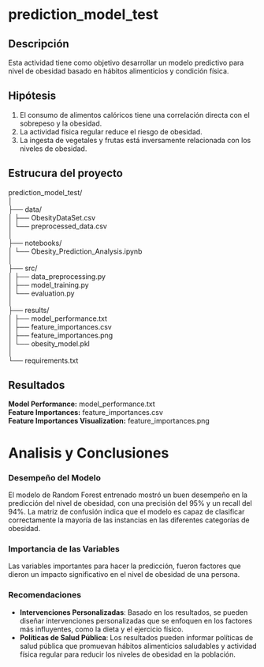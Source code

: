 # prediction_model_test

## Descripción
Esta actividad tiene como objetivo desarrollar un modelo predictivo para nivel de obesidad basado en hábitos alimenticios y condición física.

## Hipótesis
1. El consumo de alimentos calóricos tiene una correlación directa con el sobrepeso y la obesidad.
2. La actividad física regular reduce el riesgo de obesidad.
3. La ingesta de vegetales y frutas está inversamente relacionada con los niveles de obesidad.


## Estrucura del proyecto
prediction_model_test/  
│  
├── data/  
│   ├── ObesityDataSet.csv  
│   └── preprocessed_data.csv  
│  
├── notebooks/  
│   └── Obesity_Prediction_Analysis.ipynb  
│  
├── src/  
│   ├── data_preprocessing.py  
│   ├── model_training.py  
│   └── evaluation.py  
│  
├── results/  
│   ├── model_performance.txt  
│   ├── feature_importances.csv  
│   ├── feature_importances.png  
│   └── obesity_model.pkl  
│  
└── requirements.txt  


## Resultados
**Model Performance:** model_performance.txt  
**Feature Importances:** feature_importances.csv  
**Feature Importances Visualization:** feature_importances.png  

# Analisis y Conclusiones

### Desempeño del Modelo
El modelo de Random Forest entrenado mostró un buen desempeño en la predicción del nivel de obesidad, con una precisión del 95% y un recall del 94%. La matriz de confusión indica que el modelo es capaz de clasificar correctamente la mayoría de las instancias en las diferentes categorías de obesidad.

### Importancia de las Variables
Las variables importantes para hacer la predicción, fueron factores que dieron un impacto significativo en el nivel de obesidad de una persona.

### Recomendaciones
- **Intervenciones Personalizadas**: Basado en los resultados, se pueden diseñar intervenciones personalizadas que se enfoquen en los factores más influyentes, como la dieta y el ejercicio físico.
- **Políticas de Salud Pública**: Los resultados pueden informar políticas de salud pública que promuevan hábitos alimenticios saludables y actividad física regular para reducir los niveles de obesidad en la población.

